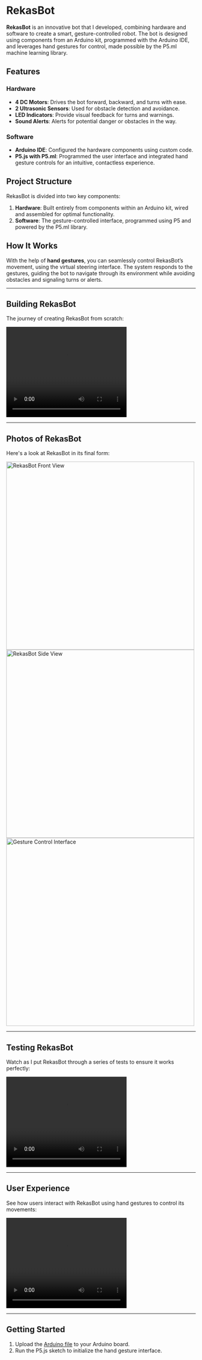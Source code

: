 # RekasBot

**RekasBot** is an innovative bot that I developed, combining hardware and software to create a smart, gesture-controlled robot. The bot is designed using components from an Arduino kit, programmed with the Arduino IDE, and leverages hand gestures for control, made possible by the P5.ml machine learning library.

## Features

### Hardware
- **4 DC Motors**: Drives the bot forward, backward, and turns with ease.
- **2 Ultrasonic Sensors**: Used for obstacle detection and avoidance.
- **LED Indicators**: Provide visual feedback for turns and warnings.
- **Sound Alerts**: Alerts for potential danger or obstacles in the way.

### Software
- **Arduino IDE**: Configured the hardware components using custom code.
- **P5.js with P5.ml**: Programmed the user interface and integrated hand gesture controls for an intuitive, contactless experience.

## Project Structure
RekasBot is divided into two key components:
1. **Hardware**: Built entirely from components within an Arduino kit, wired and assembled for optimal functionality.
2. **Software**: The gesture-controlled interface, programmed using P5 and powered by the P5.ml library.

## How It Works
With the help of **hand gestures**, you can seamlessly control RekasBot’s movement, using the virtual steering interface. The system responds to the gestures, guiding the bot to navigate through its environment while avoiding obstacles and signaling turns or alerts.

---

## Building RekasBot

The journey of creating RekasBot from scratch:

<video width="320" height="240" controls>
  <source src="path-to-video-1" type="video/mp4">
  Your browser does not support the video tag.
</video>

---

## Photos of RekasBot

Here's a look at RekasBot in its final form:

<img src="path-to-image-1" alt="RekasBot Front View" width="500">
<img src="path-to-image-2" alt="RekasBot Side View" width="500">
<img src="path-to-image-3" alt="Gesture Control Interface" width="500">

---

## Testing RekasBot

Watch as I put RekasBot through a series of tests to ensure it works perfectly:

<video width="320" height="240" controls>
  <source src="path-to-video-2" type="video/mp4">
  Your browser does not support the video tag.
</video>

---

## User Experience

See how users interact with RekasBot using hand gestures to control its movements:

<video width="320" height="240" controls>
  <source src="path-to-video-3" type="video/mp4">
  Your browser does not support the video tag.
</video>

---

## Getting Started

1. Upload the <a href='./FinalProject.ino'>Arduino file</a> to your Arduino board.
2. Run the P5.js sketch to initialize the hand gesture interface.
